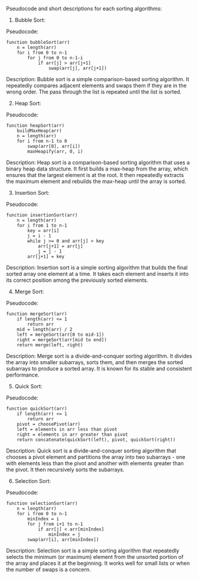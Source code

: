 Pseudocode and short descriptions for each sorting algorithms:

1. Bubble Sort:

Pseudocode:

```
function bubbleSort(arr)
    n = length(arr)
    for i from 0 to n-1
        for j from 0 to n-1-i
            if arr[j] > arr[j+1]
                swap(arr[j], arr[j+1])
```

Description:
Bubble sort is a simple comparison-based sorting algorithm. It repeatedly compares adjacent elements and swaps them if they are in the wrong order. The pass through the list is repeated until the list is sorted.

2. Heap Sort:

Pseudocode:

```
function heapSort(arr)
    buildMaxHeap(arr)
    n = length(arr)
    for i from n-1 to 0
        swap(arr[0], arr[i])
        maxHeapify(arr, 0, i)
```

Description:
Heap sort is a comparison-based sorting algorithm that uses a binary heap data structure. It first builds a max-heap from the array, which ensures that the largest element is at the root. It then repeatedly extracts the maximum element and rebuilds the max-heap until the array is sorted.

3. Insertion Sort:

Pseudocode:

```
function insertionSort(arr)
    n = length(arr)
    for i from 1 to n-1
        key = arr[i]
        j = i - 1
        while j >= 0 and arr[j] > key
            arr[j+1] = arr[j]
            j = j - 1
        arr[j+1] = key
```

Description:
Insertion sort is a simple sorting algorithm that builds the final sorted array one element at a time. It takes each element and inserts it into its correct position among the previously sorted elements.

4. Merge Sort:

Pseudocode:

```
function mergeSort(arr)
    if length(arr) <= 1
        return arr
    mid = length(arr) / 2
    left = mergeSort(arr[0 to mid-1])
    right = mergeSort(arr[mid to end])
    return merge(left, right)
```

Description:
Merge sort is a divide-and-conquer sorting algorithm. It divides the array into smaller subarrays, sorts them, and then merges the sorted subarrays to produce a sorted array. It is known for its stable and consistent performance.

5. Quick Sort:

Pseudocode:

```
function quickSort(arr)
    if length(arr) <= 1
        return arr
    pivot = choosePivot(arr)
    left = elements in arr less than pivot
    right = elements in arr greater than pivot
    return concatenate(quickSort(left), pivot, quickSort(right))
```

Description:
Quick sort is a divide-and-conquer sorting algorithm that chooses a pivot element and partitions the array into two subarrays - one with elements less than the pivot and another with elements greater than the pivot. It then recursively sorts the subarrays.

6. Selection Sort:

Pseudocode:

```
function selectionSort(arr)
    n = length(arr)
    for i from 0 to n-1
        minIndex = i
        for j from i+1 to n-1
            if arr[j] < arr[minIndex]
                minIndex = j
        swap(arr[i], arr[minIndex])
```

Description:
Selection sort is a simple sorting algorithm that repeatedly selects the minimum (or maximum) element from the unsorted portion of the array and places it at the beginning. It works well for small lists or when the number of swaps is a concern.
